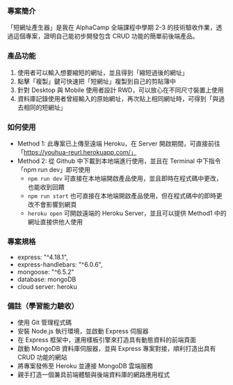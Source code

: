 ### 專案簡介
「短網址產生器」是我在 AlphaCamp 全端課程中學期 2-3 的技術驗收作業，透過這個專案，證明自己能初步開發包含 CRUD 功能的簡單前後端產品。

### 產品功能
1. 使用者可以輸入想要縮短的網址，並且得到「縮短過後的網址」
2. 點擊「複製」鍵可快速把「短網址」複製到自己的剪貼簿中
3. 針對 Desktop 與 Mobile 使用者設計 RWD，可以放心在不同尺寸裝置上使用
4. 資料庫記錄使用者曾經輸入的原始網址，再次貼上相同網址時，可得到「與過去相同的短網址」

### 如何使用
- Method 1: 此專案已上傳至遠端 Heroku，在 Server 開啟期間，可直接前往「https://youhua-reurl.herokuapp.com/」
- Method 2: 從 Github 中下載到本地端進行使用，並且在 Terminal 中下指令「npm run dev」即可使用
  - `npm run dev` 可直接在本地端開啟產品使用，並且即時在程式碼中更改，也能收到回饋
  - `npm run start` 也可直接在本地端開啟產品使用，但在程式碼中的即時更改不會影響到網頁
  - `heroku open` 可開啟遠端的 Heroku Server，並且可以提供 Method1 中的網址直接供他人使用


### 專案規格
- express: "^4.18.1",
- express-handlebars: "^6.0.6",
- mongoose: "^6.5.2"
- database: mongoDB
- cloud server: heroku

### 備註（學習能力驗收）
- 使用 Git 管理程式碼
- 安裝 Node.js 執行環境，並啟動 Express 伺服器
- 在 Express 框架中，運用樣板引擎來打造具有動態資料的前端頁面
- 啟動 MongoDB 資料庫伺服器，並與 Express 專案對接，順利打造出具有 CRUD 功能的網站
- 將專案發佈至 Heroku 並連接 MongoDB 雲端服務
- 親手打造一個兼具前端體驗與後端資料庫的網路應用程式

